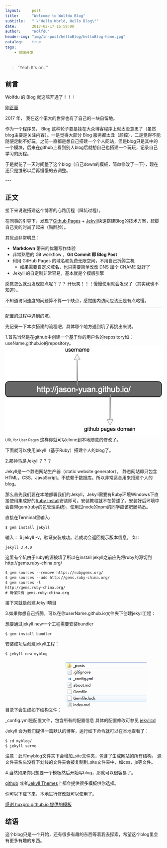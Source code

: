 ```yaml
---
layout:     post
title:      "Welcome to Wolfdu Blog"
subtitle:   " \"Hello World, Hello Blog\""
date:       2017-02-17 16:59:00
author:     "Wolfdu"
header-img: "img/in-post/helloBlog/helloBlog-home.jpg"
catalog:    true
tags:
    - 前端开发
---
```


> “Yeah It's on. ”

## 前言

Wolfdu 的 Blog 就这嘛开通了！！！

[刚正面](#build)



2017 年， 我在这个偌大的世界也有了自己的一块自留地。


作为一个程序员， Blog 这种轮子要是挂在大众博客程序上就太没意思了（虽然blog主要是关注内容）。一是觉得大部分 Blog 服务都太丑（颜控），二是觉得不能随便定制不好玩。之前一直都是想自己搭建一个个人网站，但是blog只是其中的一个模块，后来在github上看到别人blog后就想自己也搭建一个玩玩，记录自己学习的历程。

于是就花了一天时间整了这个blog（自己down的模板，简单修改了一下），现在还只是雏形以后再慢慢的去调整。


<p id = "build"></p>
---

## 正文

接下来说说搭建这个博客的心路历程（踩坑过程）。 

在同事的引导下，发现了[Github Pages](https://pages.github.com/) + [Jekyll](http://jekyllrb.com/)快速搭建Blog的技术方案，赶脚自己变的时尚了起来（陶醉脸）。


其优点非常明显：

* **Markdown** 带来的优雅写作体验
* 非常熟悉的 Git workflow ，**Git Commit 即 Blog Post**
* 利用 GitHub Pages 的域名和免费无限空间，不用自己折腾主机
	* 如果需要自定义域名，也只需要简单改改 DNS 加个 CNAME 就好了
* Jekyll 的自定制非常容易，基本就是个模版引擎

感觉怎么就没发现缺点呢？？？
开玩笑！！！慢慢使用就会发现了（其实我也不知道）。

不知道访问速度的问题算不算一个缺点，感觉国内访问应该还是有点略慢。


---

配置的过程中遇到的坑。

先记录一下本次搭建的流程吧，具体哪个地方遇到坑了再挑出来说。

1.首先当然是在github中创建一个基于你的用户名的repository如：useName.github.io的repository。
![java-javascript](/img/in-post/helloBlog/github-pages-URL.jpg)
<small class="img-hint">URL for User Pages</small>
这样你就可以clone到本地随意的修改了。

下面就可以使用jekyll（基于Ruby）搭建个人的blog了。

2.那神马是Jekyll？？？

Jekyll是一个静态网站生产器（static website generator）。
静态网站即只包含HTML，CSS，JavaScript。不依赖于数据库。所以非常适合用来搭建个人的blog。

那么首先我们要在本地部署我们的Jekyll，Jekyll需要有Ruby环境Windows下直接使用集成好的[Ruby Install](http://rubyinstaller.org/)安装即可。安装教程就不在赘述了。安装好后环境中会自带gem(ruby的包管理系统)，使用过node的npm的同学应该肥肠熟悉。

直接在Terminal里输入:
	
	$ gem install jekyll

输入：	$ jekyll -v，验证安装成功。若成功会返回提示版本信息。
如：
	
	jekyll 3.4.0

这里有个坑由于ruby的源被墙了所以在install jekyll之前应先将ruby的源切到http://gems.ruby-china.org/
	
	$ gem sources --remove https://rubygems.org/
	$ gem sources --add http://gems.ruby-china.org/
	$ gem sources -l
	http://gems.ruby-china.org/
	# 确保只有 gems.ruby-china.org

接下来就是创建Jekyll项目

3.如果你想自己折腾，可以在你userName.github.io文件夹下创建jekyll工程：

想要通过jekyll new一个工程需要安装bundler
	
	$ gem install bundler

安装成功后创建jekyll工程：
	
	$ jekyll new myblog

目录下会生成如下结构文件：
![java-javascript](/img/in-post/helloBlog/new-jekyll-doc.png)

_config.yml是配置文件，包含所有的配置信息
具体的配置修改可参见 [jekyllcd](http://jekyllcn.com/)

Jekyll 会为我们提供一篇默认的博客，运行如下命令就可以在本地查看了：
	
	$ cd myblog/
	$ jekyll serve

注意：此时myblog文件夹下会增加_site文件夹，包含了生成网站的所有结构。
源文件夹名头没有下划线的文件夹会被复制到_site文件夹中，如css，js等文件。

4.当然如果你只想要一个模板然后开始写blog，那就可以很容易了。

[github](https://github.com/Huxpro/huxblog-boilerplate) 或者[Jekyll Themes](http://jekyllthemes.org/)上都会提供很多模板供你选择。

你可以下载下来，本地进行修改就可以使用了。


[感谢 huxpro.github.io 提供的模板](https://github.com/Huxpro/huxblog-boilerplate)


## 结语

这个blog只是一个开始，还有很多有趣的东西等着我去探索，希望这个blog里会有更多有趣的东西。


